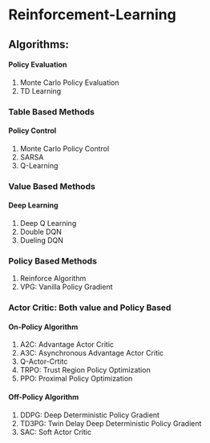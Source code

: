 # Reinforcement-Learning

## Algorithms:

#### Policy Evaluation 

1. Monte Carlo Policy Evaluation
2. TD Learning

### Table Based Methods

#### Policy Control

1. Monte Carlo Policy Control
2. SARSA
3. Q-Learning

### Value Based Methods

#### Deep Learning

1. Deep Q Learning
2. Double DQN
3. Dueling DQN

### Policy Based Methods

1. Reinforce Algorithm
2. VPG: Vanilla Policy Gradient

### Actor Critic: Both value and Policy Based

#### On-Policy Algorithm

1. A2C: Advantage Actor Critic
2. A3C: Asynchronous Advantage Actor Critic
3. Q-Actor-Crtitc
4. TRPO: Trust Region Policy Optimization
5. PPO: Proximal Policy Optimization

#### Off-Policy Algorithm

1. DDPG: Deep Deterministic Policy Gradient
2. TD3PG: Twin Delay Deep Deterministic Policy Gradient
3. SAC: Soft Actor Critic
